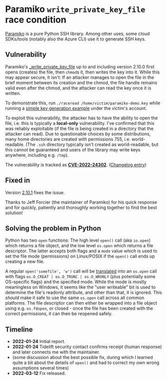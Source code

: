 # Paramiko `write_private_key_file` race condition

[Paramiko](https://www.paramiko.org) is a pure Python SSH library. Among other uses, some cloud SDKs/tools (notably also the Azure CLI) use it to generate SSH keys.

## Vulnerability

Paramiko's [\_write_private_key_file](https://github.com/paramiko/paramiko/blob/2.10.0/paramiko/pkey.py#L561) up to and including version 2.10.0 first opens (creates) the file, then `chmod`s it, then writes the key into it. While this may appear secure, it isn't: If an attacker manages to open the file in the brief moment between its creation and the chmod, the file handle remains valid even after the chmod, and the attacker can read the key once it is written.

To demonstrate this, run `./raceread /home/victim/paramiko-demo.key` while running a [simple key generation example](paramiko_poc.py) under the victim's account.

To exploit this vulnerability, the attacker has to have the ability to open the file, i.e. this is typically a **local-only** vulnerability. I've confirmed that this was reliably exploitable (if the file is being created in a directory that the attacker can read). Due to questionable choices by some distributions, many home directories are created with permissions 755, i.e. world-readable. (The `.ssh` directory typically isn't created as world-readable, but this cannot be guaranteed and users of the library may write keys anywhere, including e.g. `/tmp`).

The vulnerability is tracked as [**CVE-2022-24302**](https://cve.mitre.org/cgi-bin/cvename.cgi?name=CVE-2022-24302). ([Changelog entry](https://www.paramiko.org/changelog.html#2.10.1))

## Fixed in

Version [2.10.1](https://www.paramiko.org/changelog.html#2.10.1) fixes the issue.

Thanks to Jeff Forcier (the maintainer of Paramiko) for his quick response and for quickly, patiently and thoroughly working together to find the best solution!

## Solving the problem in Python

Python has two `open` functions: The high level `open()` call (aka `io.open`) which returns a file object, and the low level `os.open` which returns a file descriptor. The latter accepts both flags and a `mode` value which is used to set the file mode (permissions) on Linux/POSIX if the `open()` call ends up creating a new file.

A regular `open('somefile', 'w')` call will be [translated](https://github.com/python/cpython/blob/47cca0492b3c379823d4bdb600be56a633e5bb88/Lib/_pyio.py#L1543) into an `os.open` call with flags `os.O_CREAT | os.O_TRUNC | os.O_WRONLY` (plus potentially some OS-specific flags) and the specified mode. While the mode is mostly meaningless on Windows, it seems like the "user writeable" bit is used to determine the file's readonly attribute, and other than that, it is ignored. This *should* make it safe to use the same `os.open` call across all common platforms. The file descriptor can then either be wrapped into a file object using e.g. `os.fdopen`, or closed - once the file has been created with the correct permissions, it can then be reopened safely.

## Timeline

* **2022-01-24** Initial report.
* **2022-01-24** Tidelift security contact confirms receipt (human response) and later connects me with the maintainer.
* (some discussion about the best possible fix, during which I learned quite a bit about the details of `open()` and had to correct my own wrong assumptions several times)
* **2022-03-12** Fix released.
